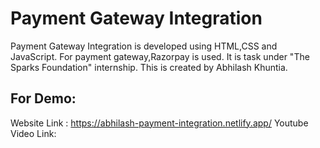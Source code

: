 # Payment Gateway Integration 
Payment Gateway Integration is developed using HTML,CSS and JavaScript. For payment gateway,Razorpay is used. It is task under "The Sparks Foundation" internship.
This is created by Abhilash Khuntia.

## For Demo:
Website Link : https://abhilash-payment-integration.netlify.app/
Youtube Video Link: 
